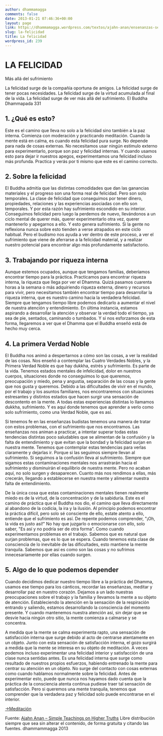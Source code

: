 ```yaml
---
author: dhammamagga
comments: false
date: 2013-01-21 07:46:36+00:00
layout: page
link: https://dhammamagga.wordpress.com/textos/ajahn-anan/ensenanzas-sencillas-sobre-realidades-superiores/la-felicidad/
slug: la-felicidad
title: La felicidad
wordpress_id: 239
---
```


# **LA FELICIDAD**


Más allá del sufrimiento

La felicidad surge de la compañía oportuna de amigos.
La felicidad surge de tener pocas necesidades.
La felicidad surge de la virtud acumulada al final de la vida.
La felicidad surge de ver más allá del sufrimiento.
El Buddha
Dhammapada 331<!-- more -->


## **1. ¿Qué es esto?**


Este es el camino que lleva no solo a la felicidad sino también a la paz interna. Comienza con moderación y practicando meditación. Cuando la mente está en calma, es cuando esta felicidad pura surge. No depende para nada de cosas externas. No necesitamos usar ningún estímulo externo para experimentarlo, porque son paz y felicidad internas. Y cuando usamos esto para dejar ir nuestros apegos, experimentamos una felicidad incluso más profunda. Practica y verás por ti mismo que este es el camino correcto.


## **2. Sobre la felicidad**


El Buddha admitía que las distintas comodidades que dan las ganancias materiales y el progreso son una forma real de felicidad. Pero son solo temporales. La clase de felicidad que conseguimos por tener dinero, propiedades, relaciones y las experiencias asociadas con ello son temporales. Y por esta razón hay sufrimiento escondido en su interior. Conseguimos felicidad pero luego la perdemos de nuevo, llevándonos a un ciclo mental de querer más, querer experimentarlo otra vez, querer mantenerlo y apegarnos a ello. Y esto genera sufrimiento. Si la gente no reflexiona nunca sobre esto tienden a verse atrapados en este ciclo habitual. Pero el budismo nos ayuda a ver dentro de este proceso, a ver el sufrimiento que viene de aferrarse a la felicidad material, y a realizar nuestro potencial para encontrar algo más profundamente satisfactorio.


## 3. Trabajando por riqueza interna


Aunque estemos ocupados, aunque que tengamos familias, deberíamos encontrar tiempo para la práctica. Practicamos para encontrar riqueza interna, la riqueza que llega por ver el Dhamma. Quizá pasamos cuarenta horas a la semana o más adquiriendo riqueza externa, dinero y recursos para vivir, pero necesitamos también encontrar tiempo para desarrollar la riqueza interna, que es nuestro camino hacia la verdadera felicidad. Siempre que tengamos tiempo libre podemos dedicarlo a aumentar el nivel de nuestra atención y entendimiento. En última instancia, estamos aspirando a desarrollar la atención y observar la verdad todo el tiempo, ya sea de pie, sentados, caminando o tumbados. Y si nos esforzamos de esta forma, llegaremos a ver que el Dhamma que el Buddha enseñó está de hecho muy cerca.


## 4. La primera Verdad Noble


El Buddha nos animó a despertarnos a cómo son las cosas, a ver la realidad de las cosas. Nos enseñó a contemplar las Cuatro Verdades Nobles, y la Primera Verdad Noble es que hay dukkha, estrés y sufrimiento. Es parte de la vida. Tenemos estados mentales de infelicidad, dolor en nuestros cuerpos, situaciones donde no conseguimos lo que queremos, preocupación y miedo, pena y angustia, separación de las cosas y la gente que nos gusta y queremos. Debido a las dificultades de vivir en el mundo, por el trabajo y los asuntos familiares, nos encontraremos con situaciones estresantes y distintos estados que hacen surgir una sensación de descontento en la mente. A todas estas experiencias distintas lo llamamos dukkha, sufrimiento. Y es aquí donde tenemos que aprender a verlo como solo sufrimiento, como una Verdad Noble, que es así.

Si tenemos fe en las enseñanzas budistas tenemos una manera de tratar con estos problemas, con el sufrimiento que nos encontramos. Las enseñanzas nos animan a practicar, a intentar superar todas estas tendencias distintas poco saludables que se alimentan de la confusión y la falta de entendimiento y que evitan que la bondad y la felicidad surjan en nuestra mente. Tenemos que contemplar estas tendencias para verlas claramente y dejarlas ir. Porque si las seguimos siempre llevan al sufrimiento. Si seguimos a la confusión lleva al sufrimiento. Siempre que sigamos estas contaminaciones mentales nos arrastrarán hacia el sufrimiento y disminuirán el equilibrio de nuestra mente. Pero no acaban aquí, no solo surgen y desaparecen. Cuanto más nos rendimos a ellas, más crecerán, llegando a establecerse en nuestra mente y alimentar nuestra falta de entendimiento.

De la única cosa que estas contaminaciones mentales tienen realmente miedo es de la virtud, de la concentración y de la sabiduría. Este es el camino de práctica que el Buddha nos dio, el camino que lleva directamente al abandono de la codicia, la ira y la ilusión. Al principio podemos encontrar la práctica difícil, pero solo sé consciente de ello, estate atento a ello, entiende que el sufrimiento es así. De repente podemos comprender, "¡Oh, la vida es justo así!" No hay que juzgarlo o emocionarse con ello, solo saber, "Es así y no podría ser de otra forma". Como cuando experimentamos problemas en el trabajo. Sabemos que es natural que surjan problemas, que es lo que se espera. Cuando tenemos esta clase de consciencia de lo inevitable de las dificultades, esto mantiene la mente tranquila. Sabemos que así es como son las cosas y no sufrimos innecesariamente por ellas cuando surgen.


## 5. Algo de lo que podemos depender


Cuando decidimos dedicar nuestro tiempo libre a la práctica del Dhamma, usamos ese tiempo para los cánticos, recordar las enseñanzas, meditar y desarrollar paz en nuestro corazón. Dejamos a un lado nuestras preocupaciones sobre el trabajo y la familia y llevamos la mente a su objeto de atención. Estableciendo la atención en la sensación de la respiración entrando y saliendo, estamos desarrollando la consciencia del momento presente. Y cuando mantenemos nuestra atención así, sin dejar que se desvíe hacia ningún otro sitio, la mente comienza a calmarse y se concentra.

A medida que la mente se calma experimenta rapto, una sensación de satisfacción interna que surge debido al acto de centrarse atentamente en un objeto. Junto con esta sensación de satisfacción interna, el gozo surgirá a medida que la mente se interesa en su objeto de meditación. A veces podemos incluso experimentar una felicidad interior y satisfacción de una clase nunca sentidas antes. Es una felicidad interna que surge como resultado de nuestros propios esfuerzos, habiendo entrenado la mente para centrar su atención en un objeto. No surge del contacto con cosas externas como cuando hablamos normalmente sobre la felicidad. Antes de experimentar esto, puede que nunca nos hayamos dado cuenta que la práctica de la consciencia atenta continua pudiese traer tal sensación de satisfacción. Pero si queremos una mente tranquila, tenemos que comprender que la verdadera paz y felicidad solo puede encontrarse en el interior.




[->Meditación](http://dhammamagga.wordpress.com/textos/ajahn-anan/ensenanzas-sencillas-sobre-realidades-superiores/meditacion/)


<!-- more -->


Fuente: [Ajahn Anan – Simple Teachings on Higher Truths](http://www.watmarpjan.org/en/en-book-cds.html)
Libre distribución siempre que sea sin alterar el contenido, de forma gratuita y citando las fuentes.
dhammammagga 2013
